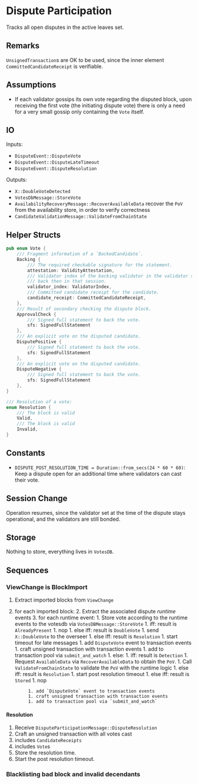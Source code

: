 # Dispute Participation

Tracks all open disputes in the active leaves set.

## Remarks

`UnsignedTransaction`s are OK to be used, since the inner
element `CommittedCandidateReceipt` is verifiable.

## Assumptions

* If each validator gossips its own vote regarding the disputed block, upon receiving the first vote (the initiating dispute vote) there is only
a need for a very small gossip only containing the `Vote` itself.

## IO

Inputs:

* `DisputeEvent::DisputeVote`
* `DisputeEvent::DisputeLateTimeout`
* `DisputeEvent::DisputeResolution`

Outputs:

* `X::DoubleVoteDetected`
* `VotesDbMessage::StoreVote`
* `AvailabilityRecoveryMessage::RecoverAvailableData` recover the `PoV` from the availability store, in order to verify correctness
* `CandidateValidationMessage::ValidateFromChainState`

## Helper Structs

```rust
pub enum Vote {
	/// Fragment information of a `BackedCandidate`.
	Backing {
		/// The required checkable signature for the statement.
		attestation: ValidityAttestation,
		/// Validator index of the backing validator in the validator set
		/// back then in that session.
		validator_index: ValidatorIndex,
		/// Committed candidate receipt for the candidate.
		candidate_receipt: CommittedCandidateReceipt,
	},
	/// Result of secondary checking the dispute block.
	ApprovalCheck {
		/// Signed full statement to back the vote.
		sfs: SignedFullStatement
	},
	/// An explicit vote on the disputed candidate.
	DisputePositive {
		/// Signed full statement to back the vote.
		sfs: SignedFullStatement
	},
	/// An explicit vote on the disputed candidate.
	DisputeNegative {
		/// Signed full statement to back the vote.
		sfs: SignedFullStatement
	},
}
```

```rust
/// Resolution of a vote:
enum Resolution {
    /// The block is valid
    Valid,
    /// The block is valid
    Invalid,
}
```

## Constants

* `DISPUTE_POST_RESOLUTION_TIME = Duration::from_secs(24 * 60 * 60)`: Keep a dispute open for an additional time where validators
can cast their vote.

## Session Change

Operation resumes, since the validator set at the time of the dispute
stays operational, and the validators are still bonded.

## Storage

Nothing to store, everything lives in `VotesDB`.

## Sequences

### ViewChange is BlockImport

1. Extract imported blocks from `ViewChange`
1. for each imported block:
	2. Extract the associated dispute _runtime_ events
	3. for each runtime event:
		1. Store vote according to the runtime events to the votesdb via `VotesDBMessage::StoreVote`
		1. iff: result is `AlreadyPresent`
			1. nop
		1. else iff: result is `DoubleVote`
			1. send `X::DoubleVote` to the overseer
		1. else iff: result is `Resolution`
			1. start timeout for late messages
			1. add `DisputeVote` event to transaction events
			1. craft unsigned transaction with transaction events
			1. add to transaction pool via `submit_and_watch`
		1. else:
			1. iff: result is `Detection`
				1. Request `AvailableData` via `RecoverAvailableData` to obtain the `PoV`.
				1. Call `ValidateFromChainState` to validate the `PoV` with the runtime logic
			1. else iff: result is `Resolution`
				1. start post resolution timeout
			1. else iff: result is `Stored`
				1. nop

			1. add `DisputeVote` event to transaction events
			1. craft unsigned transaction with transaction events
			1. add to transaction pool via `submit_and_watch`

#### Resolution

1. Receive `DisputeParticipationMessage::DisputeResolution`
1. Craft an unsigned transaction with all votes cast
  1. includes `CandidateReceipts`
  1. includes `Vote`s
1. Store the resolution time.
1. Start the post resolution timeout.

### Blacklisting bad block and invalid decendants
